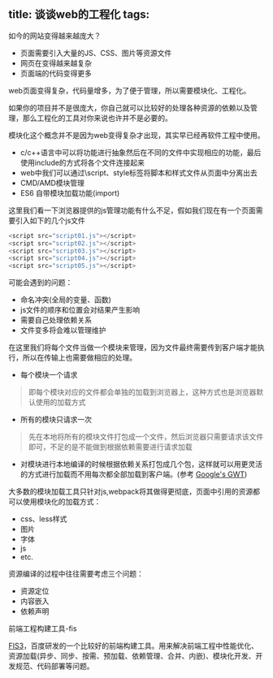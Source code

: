 title: 谈谈web的工程化
tags:
---

如今的网站变得越来越庞大？

* 页面需要引入大量的JS、CSS、图片等资源文件
* 网页在变得越来越复杂
* 页面端的代码变得更多

web页面变得复杂，代码量增多，为了便于管理，所以需要模块化、工程化。

<p class="text-important">如果你的项目并不是很庞大，你自己就可以比较好的处理各种资源的依赖以及管理，那么工程化的工具对你来说也许并不是必要的。</p>

模块化这个概念并不是因为web变得复杂才出现，其实早已经再软件工程中使用。

* c/c++语言中可以将功能进行抽象然后在不同的文件中实现相应的功能，最后使用include的方式将各个文件连接起来
* web中我们可以通过\script、style标签将脚本和样式文件从页面中分离出去
* CMD/AMD模块管理
* ES6 自带模块加载功能(import)

这里我们看一下浏览器提供的js管理功能有什么不足，假如我们现在有一个页面需要引入如下的几个js文件

```javascript
<script src="script01.js"></script>
<script src="script02.js"></script>
<script src="script03.js"></script>
<script src="script04.js"></script>
<script src="script05.js"></script>
```

可能会遇到的问题：

* 命名冲突(全局的变量、函数)
* js文件的顺序和位置会对结果产生影响
* 需要自己处理依赖关系
* 文件变多将会难以管理维护

在这里我们将每个文件当做一个模块来管理，因为文件最终需要传到客户端才能执行，所以在传输上也需要做相应的处理。

* 每个模块一个请求
> 即每个模块对应的文件都会单独的加载到浏览器上，这种方式也是浏览器默认使用的加载方式

* 所有的模块只请求一次
> 先在本地将所有的模块文件打包成一个文件，然后浏览器只需要请求该文件即可，不足的是不能做到根据依赖需要进行请求加载

* 对模块进行本地编译的时候根据依赖关系打包成几个包，这样就可以用更灵活的方式进行加载而不用每次都全部加载到客户端。(参考 [Google's GWT](https://developers.google.com/web-toolkit/doc/latest/DevGuideCodeSplitting))

大多数的模块加载工具只针对js,webpack将其做得更彻底，页面中引用的资源都可以使用模块化的加载方式：

* css、less样式
* 图片
* 字体
* js
* etc.

资源编译的过程中往往需要考虑三个问题：

* 资源定位
* 内容嵌入
* 依赖声明


前端工程构建工具-fis

[FIS3](http://fis.baidu.com/fis3/index.html)，百度研发的一个比较好的前端构建工具。用来解决前端工程中性能优化、资源加载(异步、同步、按需、预加载、依赖管理、合并、内嵌)、模块化开发、开发规范、代码部署等问题。
















